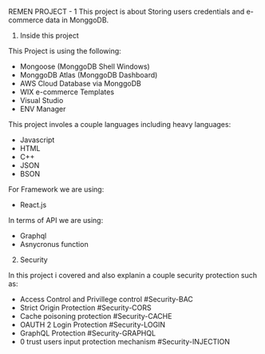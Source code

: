 REMEN PROJECT - 1 
This project is about Storing users credentials and e-commerce data in MonggoDB.


1) Inside this project

This Project is using the following:

- Mongoose (MonggoDB Shell Windows)
- MonggoDB Atlas (MonggoDB Dashboard)
- AWS Cloud Database via MonggoDB
- WIX e-commerce Templates
- Visual Studio
- ENV Manager 

This project involes a couple languages including heavy languages:

- Javascript
- HTML
- C++
- JSON
- BSON

For Framework we are using:

- React.js 

In terms of API we are using:

- Graphql
- Asnycronus function



2) Security

In this project i covered and also explanin a couple security protection such as:

- Access Control and Privillege control #Security-BAC
- Strict Origin Protection #Security-CORS 
- Cache poisoning protection #Security-CACHE
- OAUTH 2 Login Protection #Security-LOGIN
- GraphQL Protection #Security-GRAPHQL
- 0 trust users input protection mechanism #Security-INJECTION
